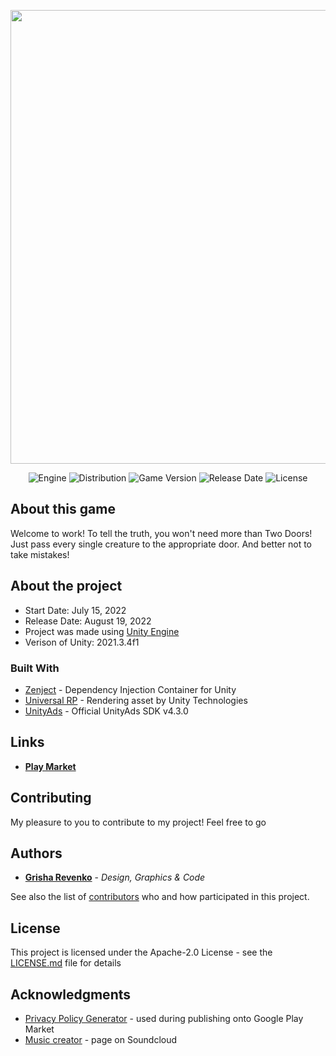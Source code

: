 <p align="center">
      <img src="https://i.ibb.co/R6Z2GyQ/logo.png" width="726">
</p>

<p align="center">
   <img src="https://img.shields.io/badge/Engine-Unity%202021.3.4f1-blueviolet?style=&logo=unity" alt="Engine">
   <img src="https://img.shields.io/badge/Play_Market-Available%20-brightgreen?style=&logo=google play" alt="Distribution">
   <img src="https://img.shields.io/badge/Version-1.0.3-blue" alt="Game Version">
   <img src="https://img.shields.io/badge/Release Date-19.08.2022-red" alt="Release Date">
   <img src="https://img.shields.io/badge/License-Apache--2.0%20-yellow?style=&logo=apache" alt="License">
</p>

## About this game

Welcome to work! To tell the truth, you won't need more than Two Doors! Just pass every single creature to the appropriate door. And better not to take mistakes!

## About the project

* Start Date: July 15, 2022
* Release Date: August 19, 2022
* Project was made using [Unity Engine](https://unity.com/)
* Verison of Unity: 2021.3.4f1

### Built With

* [Zenject](https://github.com/modesttree/Zenject) - Dependency Injection Container for Unity
* [Universal RP](https://unity.com/ru/srp/universal-render-pipeline) - Rendering asset by Unity Technologies
* [UnityAds](https://unity.com/ru/products/unity-ads) - Official UnityAds SDK v4.3.0

## Links

* **[Play Market](https://play.google.com/store/apps/details?id=com.Revenkorg.TwoDoors)**

## Contributing

My pleasure to you to contribute to my project! Feel free to go

## Authors

* **[Grisha Revenko](https://github.com/revenkogrisha)** - *Design, Graphics & Code*

See also the list of [contributors](https://github.com/revenkogrisha/TwoDoors/contributors) who and how participated in this project.

## License

This project is licensed under the Apache-2.0 License - see the [LICENSE.md](LICENSE.md) file for details

## Acknowledgments

* [Privacy Policy Generator](https://github.com/nisrulz/app-privacy-policy-generator) - used during publishing onto Google Play Market
* [Music creator](https://soundcloud.com/tashlek) - page on Soundcloud

